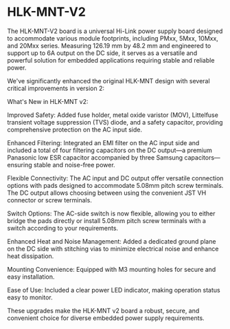 # HLK-MNT-V2

The HLK-MNT-V2 board is a universal Hi-Link power supply board designed to accommodate various module footprints, including PMxx, 5Mxx, 10Mxx, and 20Mxx series. Measuring 126.19 mm by 48.2 mm and engineered to support up to 6A output on the DC side, it serves as a versatile and powerful solution for embedded applications requiring stable and reliable power.

We've significantly enhanced the original HLK-MNT design with several critical improvements in version 2:

What's New in HLK-MNT v2:

Improved Safety: Added fuse holder, metal oxide varistor (MOV), Littelfuse transient voltage suppression (TVS) diode, and a safety capacitor, providing comprehensive protection on the AC input side.

Enhanced Filtering: Integrated an EMI filter on the AC input side and included a total of four filtering capacitors on the DC output—a premium Panasonic low ESR capacitor accompanied by three Samsung capacitors—ensuring stable and noise-free power.

Flexible Connectivity: The AC input and DC output offer versatile connection options with pads designed to accommodate 5.08mm pitch screw terminals. The DC output allows choosing between using the convenient JST VH connector or screw terminals.

Switch Options: The AC-side switch is now flexible, allowing you to either bridge the pads directly or install 5.08mm pitch screw terminals with a switch according to your requirements.

Enhanced Heat and Noise Management: Added a dedicated ground plane on the DC side with stitching vias to minimize electrical noise and enhance heat dissipation.

Mounting Convenience: Equipped with M3 mounting holes for secure and easy installation.

Ease of Use: Included a clear power LED indicator, making operation status easy to monitor.

These upgrades make the HLK-MNT v2 board a robust, secure, and convenient choice for diverse embedded power supply requirements.
